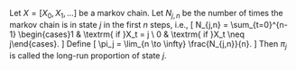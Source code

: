 Let $X = [X_0, X_1, \ldots]$ be a markov chain.
Let $N_{j,n}$ be the number of times the markov chain is in state $j$ in the first $n$ steps, i.e.,
\[ N_{j,n} = \sum_{t=0}^{n-1} \begin{cases}1 & \textrm{ if }X_t = j \\ 0 & \textrm{ if }X_t \neq j\end{cases}. \]
Define
\[ \pi_j = \lim_{n \to \infty} \frac{N_{j,n}}{n}. \]
Then $\pi_j$ is called the long-run proportion of state $j$.
